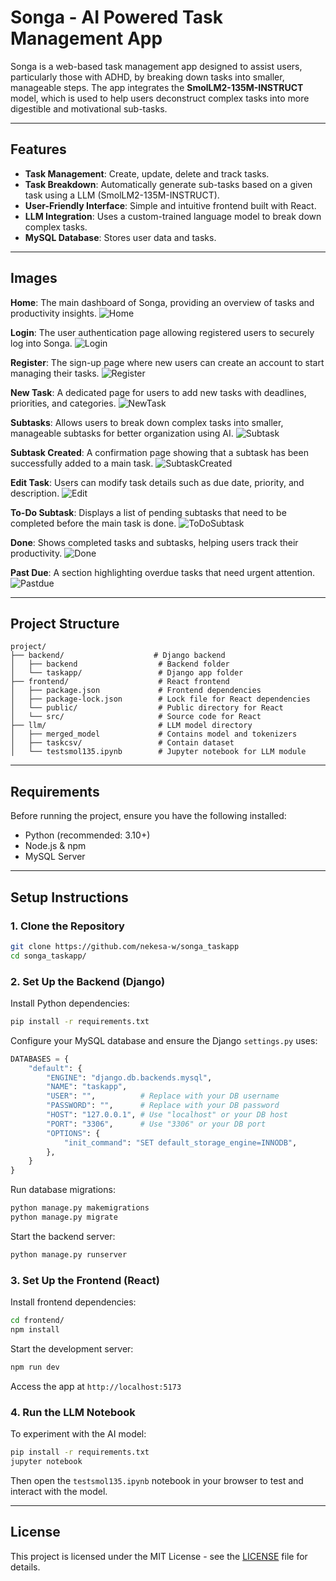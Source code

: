 # Songa - AI Powered Task Management App

Songa is a web-based task management app designed to assist users, particularly those with ADHD, by breaking down tasks into smaller, manageable steps. The app integrates the **SmolLM2-135M-INSTRUCT** model, which is used to help users deconstruct complex tasks into more digestible and motivational sub-tasks.

---

## Features

* **Task Management**: Create, update, delete and track tasks.
* **Task Breakdown**: Automatically generate sub-tasks based on a given task using a LLM (SmolLM2-135M-INSTRUCT).
* **User-Friendly Interface**: Simple and intuitive frontend built with React.
* **LLM Integration**: Uses a custom-trained language model to break down complex tasks.
* **MySQL Database**: Stores user data and tasks.

---

## Images

**Home**: The main dashboard of Songa, providing an overview of tasks and productivity insights.
![Home](screenshots/home.png)

**Login**: The user authentication page allowing registered users to securely log into Songa.
![Login](screenshots/login.png)

**Register**: The sign-up page where new users can create an account to start managing their tasks.
![Register](screenshots/register.png)

**New Task**: A dedicated page for users to add new tasks with deadlines, priorities, and categories.
![NewTask](screenshots/newtask.png)

**Subtasks**: Allows users to break down complex tasks into smaller, manageable subtasks for better organization using AI.
![Subtask](screenshots/subtasks.png)

**Subtask Created**: A confirmation page showing that a subtask has been successfully added to a main task.
![SubtaskCreated](screenshots/subtaskscreated.png)

**Edit Task**: Users can modify task details such as due date, priority, and description.
![Edit](screenshots/edittask.png)

**To-Do Subtask**: Displays a list of pending subtasks that need to be completed before the main task is done.
![ToDoSubtask](screenshots/todosubtasks.png)

**Done**: Shows completed tasks and subtasks, helping users track their productivity.
![Done](screenshots/done.png)

**Past Due**: A section highlighting overdue tasks that need urgent attention.
![Pastdue](screenshots/pastdue.png)

---

## Project Structure

```
project/
├── backend/                    # Django backend
│   ├── backend                  # Backend folder
│   └── taskapp/                 # Django app folder
├── frontend/                    # React frontend
│   ├── package.json             # Frontend dependencies
│   ├── package-lock.json        # Lock file for React dependencies
│   └── public/                  # Public directory for React
│   └── src/                     # Source code for React
├── llm/                         # LLM model directory
│   ├── merged_model             # Contains model and tokenizers
│   ├── taskcsv/                 # Contain dataset
│   └── testsmol135.ipynb        # Jupyter notebook for LLM module
```

---

## Requirements

Before running the project, ensure you have the following installed:

* Python (recommended: 3.10+)
* Node.js & npm
* MySQL Server

---

## Setup Instructions

### 1. **Clone the Repository**

```bash
git clone https://github.com/nekesa-w/songa_taskapp
cd songa_taskapp/
```

### 2. **Set Up the Backend (Django)**

Install Python dependencies:

```bash
pip install -r requirements.txt
```

Configure your MySQL database and ensure the Django `settings.py` uses:

```python
DATABASES = {
    "default": {
        "ENGINE": "django.db.backends.mysql",
        "NAME": "taskapp",
        "USER": "",          # Replace with your DB username
        "PASSWORD": "",      # Replace with your DB password
        "HOST": "127.0.0.1", # Use "localhost" or your DB host
        "PORT": "3306",      # Use "3306" or your DB port
        "OPTIONS": {
            "init_command": "SET default_storage_engine=INNODB",
        },
    }
}
```

Run database migrations:

```bash
python manage.py makemigrations
python manage.py migrate
```

Start the backend server:

```bash
python manage.py runserver
```

### 3. **Set Up the Frontend (React)**

Install frontend dependencies:

```bash
cd frontend/
npm install
```

Start the development server:

```bash
npm run dev
```

Access the app at `http://localhost:5173`

### 4. **Run the LLM Notebook**

To experiment with the AI model:

```bash
pip install -r requirements.txt
jupyter notebook
```

Then open the `testsmol135.ipynb` notebook in your browser to test and interact with the model.

---

## License

This project is licensed under the MIT License - see the [LICENSE](LICENSE) file for details.
